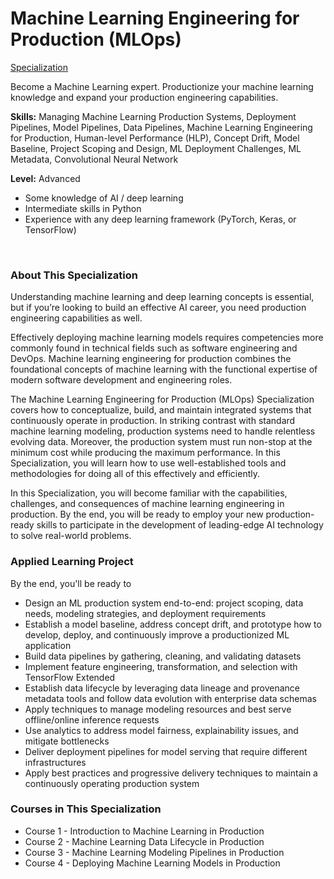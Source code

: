 # Machine Learning Engineering for Production (MLOps)

[Specialization](https://www.coursera.org/specializations/machine-learning-engineering-for-production-mlops)

Become a Machine Learning expert. Productionize your machine learning knowledge and expand your production engineering capabilities.

**Skills:** Managing Machine Learning Production Systems, Deployment Pipelines, Model Pipelines, Data Pipelines, Machine Learning Engineering for Production, Human-level Performance (HLP), Concept Drift, Model Baseline, Project Scoping and Design, ML Deployment Challenges, ML Metadata, Convolutional Neural Network

**Level:** Advanced
-	Some knowledge of AI / deep learning
-	Intermediate skills in Python
-	Experience with any deep learning framework (PyTorch, Keras, or TensorFlow)

&emsp;

### About This Specialization

Understanding machine learning and deep learning concepts is essential, but if you’re looking to build an effective AI career, you need production engineering capabilities as well.

Effectively deploying machine learning models requires competencies more commonly found in technical fields such as software engineering and DevOps. Machine learning engineering for production combines the foundational concepts of machine learning with the functional expertise of modern software development and engineering roles.

The Machine Learning Engineering for Production (MLOps) Specialization covers how to conceptualize, build, and maintain integrated systems that continuously operate in production. In striking contrast with standard machine learning modeling, production systems need to handle relentless evolving data. Moreover, the production system must run non-stop at the minimum cost while producing the maximum performance. In this Specialization, you will learn how to use well-established tools and methodologies for doing all of this effectively and efficiently.

In this Specialization, you will become familiar with the capabilities, challenges, and consequences of machine learning engineering in production. By the end, you will be ready to employ your new production-ready skills to participate in the development of leading-edge AI technology to solve real-world problems.

### Applied Learning Project

By the end, you'll be ready to
-	Design an ML production system end-to-end: project scoping, data needs, modeling strategies, and deployment requirements
-	Establish a model baseline, address concept drift, and prototype how to develop, deploy, and continuously improve a productionized ML application
-	Build data pipelines by gathering, cleaning, and validating datasets
-	Implement feature engineering, transformation, and selection with TensorFlow Extended
-	Establish data lifecycle by leveraging data lineage and provenance metadata tools and follow data evolution with enterprise data schemas
-	Apply techniques to manage modeling resources and best serve offline/online inference requests
-	Use analytics to address model fairness, explainability issues, and mitigate bottlenecks
-	Deliver deployment pipelines for model serving that require different infrastructures
-	Apply best practices and progressive delivery techniques to maintain a continuously operating production system

### Courses in This Specialization

-	Course 1 - Introduction to Machine Learning in Production
-	Course 2 - Machine Learning Data Lifecycle in Production
-	Course 3 - Machine Learning Modeling Pipelines in Production
-	Course 4 - Deploying Machine Learning Models in Production
